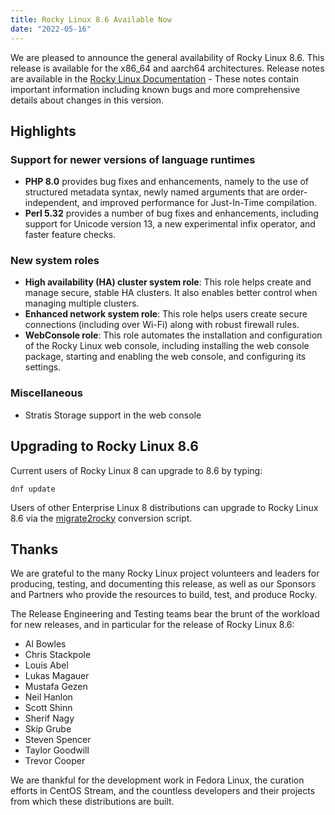 ```yaml
---
title: Rocky Linux 8.6 Available Now
date: "2022-05-16"
---
```


We are pleased to announce the general availability of Rocky Linux 8.6. This
release is available for the x86_64 and aarch64 architectures. Release notes
are available in the [Rocky Linux Documentation](https://docs.rockylinux.org/release_notes/8_6) - These notes contain important
information including known bugs and more comprehensive details about changes
in this version.

## Highlights

### Support for newer versions of language runtimes

- **PHP 8.0** provides bug fixes and enhancements, namely to the use of structured
  metadata syntax, newly named arguments that are order-independent, and
  improved performance for Just-In-Time compilation.
- **Perl 5.32** provides a number of bug fixes and enhancements, including support
  for Unicode version 13, a new experimental infix operator, and faster feature
  checks.

### New system roles

- **High availability (HA) cluster system role**: This role helps create and manage
  secure, stable HA clusters. It also enables better control when managing
  multiple clusters.
- **Enhanced network system role**: This role helps users create secure connections
  (including over Wi-Fi) along with robust firewall rules.
- **WebConsole role**: This role automates the installation and configuration of
  the Rocky Linux web console, including installing the web console package,
  starting and enabling the web console, and configuring its settings.

### Miscellaneous

- Stratis Storage support in the web console

## Upgrading to Rocky Linux 8.6

Current users of Rocky Linux 8 can upgrade to 8.6 by typing:

```
dnf update
```

Users of other Enterprise Linux 8 distributions can upgrade to Rocky Linux 8.6
via the [migrate2rocky](https://github.com/rocky-linux/rocky-tools/tree/main/migrate2rocky) conversion script.

## Thanks

We are grateful to the many Rocky Linux project volunteers and leaders for
producing, testing, and documenting this release, as well as our Sponsors and
Partners who provide the resources to build, test, and produce Rocky.

The Release Engineering and Testing teams bear the brunt of the workload for
new releases, and in particular for the release of Rocky Linux 8.6:

- Al Bowles
- Chris Stackpole
- Louis Abel
- Lukas Magauer
- Mustafa Gezen
- Neil Hanlon
- Scott Shinn
- Sherif Nagy
- Skip Grube
- Steven Spencer
- Taylor Goodwill
- Trevor Cooper

We are thankful for the development work in Fedora Linux, the curation efforts
in CentOS Stream, and the countless developers and their projects from which
these distributions are built.
